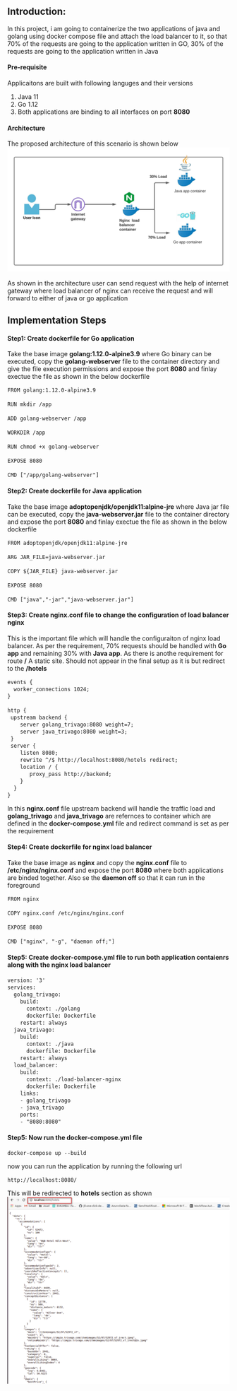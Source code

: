 ## Introduction:
In this project, i am going to containerize the two applications of java and golang using docker compose file and attach the load balancer to it, so that 70% of the requests are going to the application written in GO, 30% of the requests are going to the application written in Java


#### Pre-requisite
Applicaitons are built with following languges and their versions
1. Java 11
2. Go 1.12
3. Both applications are binding to all interfaces on port **8080**

#### Architecture
The proposed architecture of this scenario is shown below
![architecture](./images/architecture.jpeg)

As shown in the architecture user can send request with the help of internet gateway where load balancer of nginx can receive the request and will forward to either of java or go application

## Implementation Steps

#### Step1: Create dockerfile for Go application

Take the base image **golang:1.12.0-alpine3.9** where Go binary can be executed, copy the **golang-webserver** file to the container directory and give the file execution permissions and expose the port **8080** and finlay exectue the file as shown in the below dockerfile
```
FROM golang:1.12.0-alpine3.9

RUN mkdir /app

ADD golang-webserver /app

WORKDIR /app

RUN chmod +x golang-webserver

EXPOSE 8080

CMD ["/app/golang-webserver"]

```

#### Step2: Create dockerfile for Java application

Take the base image **adoptopenjdk/openjdk11:alpine-jre** where Java jar file can be executed, copy the **java-webserver.jar** file to the container directory and expose the port **8080** and finlay exectue the file as shown in the below dockerfile

```
FROM adoptopenjdk/openjdk11:alpine-jre	

ARG JAR_FILE=java-webserver.jar

COPY ${JAR_FILE} java-webserver.jar

EXPOSE 8080

CMD ["java","-jar","java-webserver.jar"]

```

#### Step3: Create nginx.conf file to change the configuration of load balancer nginx

This is the important file which will handle the configuraiton of nginx load balancer. As per the requirement, 70% requests should be handled with **Go app** and remaining 30% with **Java app**.
As there is anothe requirement for route **/** A static site. Should not appear in the final setup as it is but redirect to the **/hotels**

```
events { 
  worker_connections 1024; 
}

http { 
 upstream backend {
    server golang_trivago:8080 weight=7;
    server java_trivago:8080 weight=3;
 }
 server {
    listen 8080;
    rewrite ^/$ http://localhost:8080/hotels redirect;
    location / {
       proxy_pass http://backend;
    }
  }
}
```

In this **nginx.conf** file upstream backend will handle the traffic load and **golang_trivago** and **java_trivago** are refernces to container which are defined in the **docker-compose.yml** file
and redirect command is set as per the requirement

#### Step4: Create dockerfile for nginx load balancer

Take the base image as **nginx** and copy the **nginx.conf** file to **/etc/nginx/nginx.conf** and expose the port **8080** where both applications are binded together. Also se the **daemon off** so that it can run in the foreground
```
FROM nginx

COPY nginx.conf /etc/nginx/nginx.conf

EXPOSE 8080

CMD ["nginx", "-g", "daemon off;"]
```

#### Step5: Create docker-compose.yml file to run both application contaienrs along with the nginx load balancer

```
version: '3'
services:
  golang_trivago:
    build: 
      context: ./golang
      dockerfile: Dockerfile
    restart: always
  java_trivago:
    build: 
      context: ./java
      dockerfile: Dockerfile
    restart: always
  load_balancer:
    build:
      context: ./load-balancer-nginx
      dockerfile: Dockerfile
    links:
    - golang_trivago
    - java_trivago
    ports:
    - "8080:8080"
```

#### Step5: Now run the docker-compose.yml file
```
docker-compose up --build
```

now you can run the application by running the following url
```
http://localhost:8080/
```

This will be redirected to **hotels** section as shown
![localhost](./images/localhost.png)

